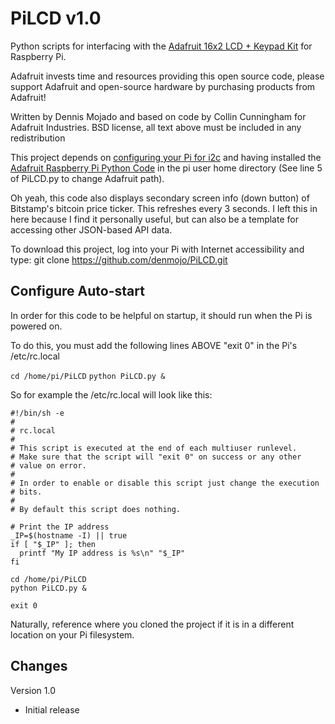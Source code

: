 PiLCD v1.0
=======

Python scripts for interfacing with the [Adafruit 16x2 LCD + Keypad Kit](http://learn.adafruit.com/adafruit-16x2-character-lcd-plus-keypad-for-raspberry-pi/overview) for Raspberry Pi.

Adafruit invests time and resources providing this open source code, please support Adafruit and open-source hardware by purchasing products from Adafruit!

Written by Dennis Mojado and based on code by Collin Cunningham for Adafruit Industries. BSD license, all text above must be included in any redistribution

This project depends on [configuring your Pi for i2c](http://learn.adafruit.com/adafruits-raspberry-pi-lesson-4-gpio-setup/configuring-i2c) and having installed the [Adafruit Raspberry Pi Python Code](https://github.com/adafruit/Adafruit-Raspberry-Pi-Python-Code) in the pi user home directory (See line 5 of PiLCD.py to change Adafruit path).

Oh yeah, this code also displays secondary screen info (down button) of Bitstamp's bitcoin price ticker. This refreshes every 3 seconds. I left this in here because I find it personally useful, but can also be a template for accessing other JSON-based API data.

To download this project, log into your Pi with Internet accessibility and type: git clone https://github.com/denmojo/PiLCD.git


Configure Auto-start
-------------
In order for this code to be helpful on startup, it should run when the Pi is powered on.

To do this, you must add the following lines ABOVE "exit 0" in the Pi's /etc/rc.local

`cd /home/pi/PiLCD`
`python PiLCD.py &`

So for example the /etc/rc.local will look like this:

    #!/bin/sh -e
    #
    # rc.local
    #
    # This script is executed at the end of each multiuser runlevel.
    # Make sure that the script will "exit 0" on success or any other
    # value on error.
    #
    # In order to enable or disable this script just change the execution
    # bits.
    #
    # By default this script does nothing.

    # Print the IP address
    _IP=$(hostname -I) || true
    if [ "$_IP" ]; then
      printf "My IP address is %s\n" "$_IP"
    fi

    cd /home/pi/PiLCD
    python PiLCD.py &

    exit 0

Naturally, reference where you cloned the project if it is in a different location on your Pi filesystem.


Changes
-------------

Version 1.0
- Initial release
